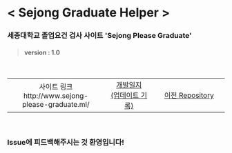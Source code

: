 # < Sejong Graduate Helper >

### 세종대학교 졸업요건 검사 사이트 'Sejong Please Graduate'
> #### version : 1.0

<br>

<table >
    <tr>
        <td width="600" align='center'>사이트 링크 <br> http://www.sejong-please-graduate.ml/</td>
        <td width="600" align='center'><a href="/dev_record.md">개발일지<br>(업데이트 기록)</a></td>
        <td width="600" align='center'><a href="https://github.com/hon99oo/SejongGraduateHellper">이전 Repository</a></td>
    </tr>
</table>

<br>

### Issue에 피드백해주시는 것 환영입니다!

